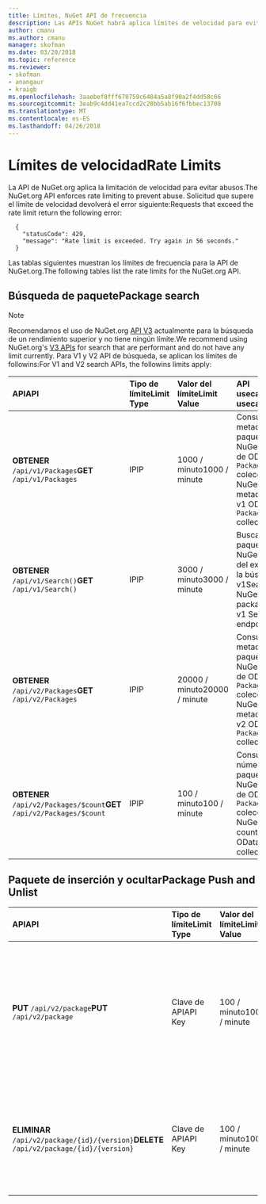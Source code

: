 ```yaml
---
title: Límites, NuGet API de frecuencia
description: Las APIs NuGet habrá aplica límites de velocidad para evitar abusos.
author: cmanu
ms.author: cmanu
manager: skofman
ms.date: 03/20/2018
ms.topic: reference
ms.reviewer:
- skofman
- anangaur
- kraigb
ms.openlocfilehash: 3aaebef8fff670759c6484a5a8f90a2f4dd58c66
ms.sourcegitcommit: 3eab9c4dd41ea7ccd2c28bb5ab16f6fbbec13708
ms.translationtype: MT
ms.contentlocale: es-ES
ms.lasthandoff: 04/26/2018
---
```

# <a name="rate-limits"></a><span data-ttu-id="bdb0b-103">Límites de velocidad</span><span class="sxs-lookup"><span data-stu-id="bdb0b-103">Rate Limits</span></span>

<span data-ttu-id="bdb0b-104">La API de NuGet.org aplica la limitación de velocidad para evitar abusos.</span><span class="sxs-lookup"><span data-stu-id="bdb0b-104">The NuGet.org API enforces rate limiting to prevent abuse.</span></span> <span data-ttu-id="bdb0b-105">Solicitud que supere el límite de velocidad devolverá el error siguiente:</span><span class="sxs-lookup"><span data-stu-id="bdb0b-105">Requests that exceed the rate limit return the following error:</span></span> 

  ~~~
    {
      "statusCode": 429,
      "message": "Rate limit is exceeded. Try again in 56 seconds."
    }
  ~~~

<span data-ttu-id="bdb0b-106">Las tablas siguientes muestran los límites de frecuencia para la API de NuGet.org.</span><span class="sxs-lookup"><span data-stu-id="bdb0b-106">The following tables list the rate limits for the NuGet.org API.</span></span>

## <a name="package-search"></a><span data-ttu-id="bdb0b-107">Búsqueda de paquete</span><span class="sxs-lookup"><span data-stu-id="bdb0b-107">Package search</span></span>

> [!Note]
> <span data-ttu-id="bdb0b-108">Recomendamos el uso de NuGet.org [API V3](https://docs.microsoft.com/nuget/api/search-query-service-resource) actualmente para la búsqueda de un rendimiento superior y no tiene ningún límite.</span><span class="sxs-lookup"><span data-stu-id="bdb0b-108">We recommend using NuGet.org's [V3 APIs](https://docs.microsoft.com/nuget/api/search-query-service-resource) for search that are performant and do not have any limit currently.</span></span> <span data-ttu-id="bdb0b-109">Para V1 y V2 API de búsqueda, se aplican los límites de followins:</span><span class="sxs-lookup"><span data-stu-id="bdb0b-109">For V1 and V2 search APIs, the followins limits apply:</span></span>


| <span data-ttu-id="bdb0b-110">API</span><span class="sxs-lookup"><span data-stu-id="bdb0b-110">API</span></span> | <span data-ttu-id="bdb0b-111">Tipo de límite</span><span class="sxs-lookup"><span data-stu-id="bdb0b-111">Limit Type</span></span> | <span data-ttu-id="bdb0b-112">Valor del límite</span><span class="sxs-lookup"><span data-stu-id="bdb0b-112">Limit Value</span></span> | <span data-ttu-id="bdb0b-113">API usecase</span><span class="sxs-lookup"><span data-stu-id="bdb0b-113">API usecase</span></span> |
|:---|:---|:---|:---|
<span data-ttu-id="bdb0b-114">**OBTENER** `/api/v1/Packages`</span><span class="sxs-lookup"><span data-stu-id="bdb0b-114">**GET** `/api/v1/Packages`</span></span> | <span data-ttu-id="bdb0b-115">IP</span><span class="sxs-lookup"><span data-stu-id="bdb0b-115">IP</span></span> | <span data-ttu-id="bdb0b-116">1000 / minuto</span><span class="sxs-lookup"><span data-stu-id="bdb0b-116">1000 / minute</span></span> | <span data-ttu-id="bdb0b-117">Consultar los metadatos de paquete de NuGet a través de OData v1 `Packages` colección</span><span class="sxs-lookup"><span data-stu-id="bdb0b-117">Query NuGet package metadata via v1 OData `Packages` collection</span></span> |
<span data-ttu-id="bdb0b-118">**OBTENER** `/api/v1/Search()`</span><span class="sxs-lookup"><span data-stu-id="bdb0b-118">**GET** `/api/v1/Search()`</span></span> | <span data-ttu-id="bdb0b-119">IP</span><span class="sxs-lookup"><span data-stu-id="bdb0b-119">IP</span></span> | <span data-ttu-id="bdb0b-120">3000 / minuto</span><span class="sxs-lookup"><span data-stu-id="bdb0b-120">3000 / minute</span></span> | <span data-ttu-id="bdb0b-121">Buscar paquetes de NuGet a través del extremo de la búsqueda de v1</span><span class="sxs-lookup"><span data-stu-id="bdb0b-121">Search for NuGet packages via v1 Search endpoint</span></span> | 
<span data-ttu-id="bdb0b-122">**OBTENER** `/api/v2/Packages`</span><span class="sxs-lookup"><span data-stu-id="bdb0b-122">**GET** `/api/v2/Packages`</span></span> | <span data-ttu-id="bdb0b-123">IP</span><span class="sxs-lookup"><span data-stu-id="bdb0b-123">IP</span></span> | <span data-ttu-id="bdb0b-124">20000 / minuto</span><span class="sxs-lookup"><span data-stu-id="bdb0b-124">20000 / minute</span></span> | <span data-ttu-id="bdb0b-125">Consultar los metadatos de paquete de NuGet a través de OData v2 `Packages` colección</span><span class="sxs-lookup"><span data-stu-id="bdb0b-125">Query NuGet package metadata via v2 OData `Packages` collection</span></span> | 
<span data-ttu-id="bdb0b-126">**OBTENER** `/api/v2/Packages/$count`</span><span class="sxs-lookup"><span data-stu-id="bdb0b-126">**GET** `/api/v2/Packages/$count`</span></span> | <span data-ttu-id="bdb0b-127">IP</span><span class="sxs-lookup"><span data-stu-id="bdb0b-127">IP</span></span> | <span data-ttu-id="bdb0b-128">100 / minuto</span><span class="sxs-lookup"><span data-stu-id="bdb0b-128">100 / minute</span></span> | <span data-ttu-id="bdb0b-129">Consultar el número de paquetes de NuGet a través de OData v2 `Packages` colección</span><span class="sxs-lookup"><span data-stu-id="bdb0b-129">Query NuGet package count via v2 OData `Packages` collection</span></span> | 

## <a name="package-push-and-unlist"></a><span data-ttu-id="bdb0b-130">Paquete de inserción y ocultar</span><span class="sxs-lookup"><span data-stu-id="bdb0b-130">Package Push and Unlist</span></span>

| <span data-ttu-id="bdb0b-131">API</span><span class="sxs-lookup"><span data-stu-id="bdb0b-131">API</span></span> | <span data-ttu-id="bdb0b-132">Tipo de límite</span><span class="sxs-lookup"><span data-stu-id="bdb0b-132">Limit Type</span></span> | <span data-ttu-id="bdb0b-133">Valor del límite</span><span class="sxs-lookup"><span data-stu-id="bdb0b-133">Limit Value</span></span> | <span data-ttu-id="bdb0b-134">APU usecase</span><span class="sxs-lookup"><span data-stu-id="bdb0b-134">APU usecase</span></span> | 
|:---|:---|:---|:--- |
<span data-ttu-id="bdb0b-135">**PUT** `/api/v2/package`</span><span class="sxs-lookup"><span data-stu-id="bdb0b-135">**PUT** `/api/v2/package`</span></span> | <span data-ttu-id="bdb0b-136">Clave de API</span><span class="sxs-lookup"><span data-stu-id="bdb0b-136">API Key</span></span> | <span data-ttu-id="bdb0b-137">100 / minuto</span><span class="sxs-lookup"><span data-stu-id="bdb0b-137">100 / minute</span></span> | <span data-ttu-id="bdb0b-138">Cargar un nuevo paquete de NuGet (versión) a través del extremo de inserción de v2</span><span class="sxs-lookup"><span data-stu-id="bdb0b-138">Upload a new NuGet package (version) via v2 push endpoint</span></span> 
<span data-ttu-id="bdb0b-139">**ELIMINAR** `/api/v2/package/{id}/{version}`</span><span class="sxs-lookup"><span data-stu-id="bdb0b-139">**DELETE** `/api/v2/package/{id}/{version}`</span></span> | <span data-ttu-id="bdb0b-140">Clave de API</span><span class="sxs-lookup"><span data-stu-id="bdb0b-140">API Key</span></span> | <span data-ttu-id="bdb0b-141">100 / minuto</span><span class="sxs-lookup"><span data-stu-id="bdb0b-141">100 / minute</span></span> | <span data-ttu-id="bdb0b-142">Ocultar un paquete de NuGet (versión) a través del extremo de v2</span><span class="sxs-lookup"><span data-stu-id="bdb0b-142">Unlist a NuGet package (version) via v2 endpoint</span></span> 
